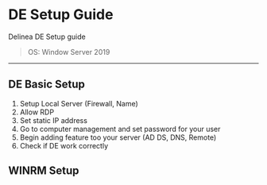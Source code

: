 # DE Setup Guide
Delinea DE Setup guide
> OS: Window Server 2019

***


## DE Basic Setup

1) Setup Local Server (Firewall, Name)
2) Allow RDP
3) Set static IP address
4) Go to computer management and set password for your user
5) Begin adding feature too your server (AD DS, DNS, Remote)
6) Check if DE work correctly

## WINRM Setup